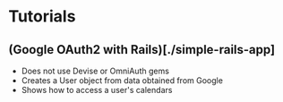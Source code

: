 # Tutorials

## (Google OAuth2 with Rails)[./simple-rails-app]
  * Does not use Devise or OmniAuth gems
  * Creates a User object from data obtained from Google
  * Shows how to access a user's calendars
